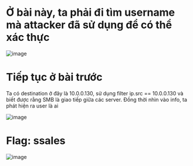 # Ở bài này, ta phải đi tìm username mà attacker đã sử dụng để có thể xác thực

![image](https://github.com/anhshidou/EHCCTFTraining/assets/120787381/9059988a-cb59-4ce3-894f-a9b827f2f66a)

# Tiếp tục ở bài trước
Ta có destination ở đây là 10.0.0.130, sử dụng filter ip.src == 10.0.0.130 và biết được rằng SMB là giao tiếp giữa các server. Đồng thời nhìn vào info, ta phát hiện ra user là ai

![image](https://github.com/anhshidou/EHCCTFTraining/assets/120787381/fb183d49-a872-48e8-8723-4e23b2a3e276)

# Flag: ssales

![image](https://github.com/anhshidou/EHCCTFTraining/assets/120787381/54e9b7fd-f194-4d91-96d9-25d71563feb2)


